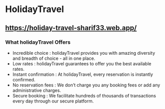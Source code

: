 # HolidayTravel

## https://holiday-travel-sharif33.web.app/

### What holidayTravel Offers
- Incredible choice : holidayTravel provides you with amazing diversity and breadth of choice - all in one place.
- Low rates : holidayTravel guarantees to offer you the best available rates.
- Instant confirmation : At holidayTravel, every reservation is instantly confirmed. 
- No reservation fees : We don’t charge you any booking fees or add any administrative charges.
- Secure booking : We facilitate hundreds of thousands of transactions every day through our secure platform.

